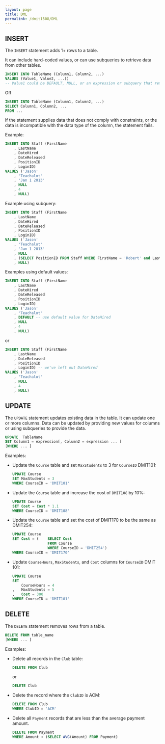 ```yaml
---
layout: page
title: DML
permalink: /dmit1508/DML
---
```


## INSERT

The `INSERT` statement adds 1+ rows to a table.

It can include hard-coded values, or can use subqueries to retrieve data from other tables.

```sql
INSERT INTO TableName (Column1, Column2, ...)
VALUES (Value1, Value2, ...))
-- Value1 could be DEFAULT, NULL, or an expression or subquery that returns a value
```

OR 
```sql
INSERT INTO TableName (Column1, Column2, ...)
SELECT Column1, Column2, ...
FROM ...
```

If the statement supplies data that does not comply with constraints, or the data is incompatible with the data type of the column, the statement fails.

Example:
```sql
INSERT INTO Staff (FirstName
    , LastName
    , DateHired
    , DateReleased
    , PositionID
    , LoginID)
VALUES ('Jason'
    , 'Teachalot'
    , 'Jan 1 2013'
    , NULL
    , 4
    , NULL)
```

Example using subquery:
```sql
INSERT INTO Staff (FirstName
    , LastName
    , DateHired
    , DateReleased
    , PositionID
    , LoginID)
VALUES ('Jason'
    , 'Teachalot'
    , 'Jan 1 2013'
    , NULL
    , (SELECT PositionID FROM Staff WHERE FirstName = 'Robert' and LastName = 'Smith')
    , NULL)
```

Examples using default values:
```sql
INSERT INTO Staff (FirstName
    , LastName
    , DateHired
    , DateReleased
    , PositionID
    , LoginID)
VALUES ('Jason'
    , 'Teachalot'
    , DEFAULT -- use default value for DateHired
    , NULL
    , 4
    , NULL) 
```
or
```sql
INSERT INTO Staff (FirstName
    , LastName
    , DateReleased
    , PositionID
    , LoginID) -- we've left out DateHired
VALUES ('Jason'
    , 'Teachalot'
    , NULL
    , 4
    , NULL)
```

## UPDATE
The `UPDATE` statement updates existing data in the table. It can update one or more columns.
Data can be updated by providing new values for columns or using subqueries to provide the data.
```sql
UPDATE	TableName
SET Column1 = expression[, Column2 = expression ... ]
[WHERE ... ]
```

Examples:
- Update the `Course` table and set `MaxStudents` to 3 for `CourseID` DMIT101:
    ```sql
    UPDATE Course
    SET MaxStudents = 3
    WHERE CourseID = 'DMIT101'
    ```

- Update the `Course` table and increase the cost of `DMIT108` by 10%:
    ```sql
    UPDATE Course
    SET Cost = Cost * 1.1
    WHERE CourseID = 'DMIT108'
    ```
- Update the `Course` table and set the cost of DMIT170 to be the same as DMIT254:
    ```sql
    UPDATE Course
    SET Cost = (	SELECT Cost 
                    FROM Course 
                    WHERE CourseID = 'DMIT254')
    WHERE CourseID = 'DMIT170'
    ```

- Update `CourseHours`, `MaxStudents`, and `Cost` columns for `CourseID` DMIT 101:
    ```sql
    UPDATE Course
    SET 
        CourseHours = 4
    ,	MaxStudents = 5
    ,	Cost = 300
    WHERE CourseID = 'DMIT101'
    ```

## DELETE
The `DELETE` statement removes rows from a table.
```sql
DELETE FROM table_name
[WHERE ... ]
```

Examples:
- Delete all records in the `Club` table:
    ```sql
    DELETE FROM Club
    ```
    or
    ```sql
    DELETE Club
    ```
- Delete the record where the `ClubID` is ACM:
    ```sql
    DELETE FROM Club
    WHERE ClubID = 'ACM'
    ```

- Delete all `Payment` records that are less than the average payment amount.
    ```sql
    DELETE FROM Payment
    WHERE Amount < (SELECT AVG(Amount) FROM Payment)
    ```
